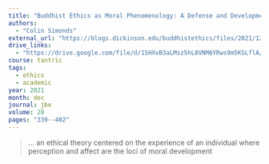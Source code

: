 ```yaml
---
title: "Buddhist Ethics as Moral Phenomenology: A Defense and Development of the Theory"
authors:
  - "Colin Simonds"
external_url: "https://blogs.dickinson.edu/buddhistethics/files/2021/12/Simonds_21_FD.pdf"
drive_links:
  - "https://drive.google.com/file/d/1SHXvB3aLMsz5hL8VNM6YRws9m5KSLflA/view?usp=drivesdk"
course: tantric
tags:
  - ethics
  - academic
year: 2021
month: dec
journal: jbe
volume: 28
pages: "339--402"
---
```


> … an ethical theory centered on the experience of an individual where perception and affect are the loci of moral development

